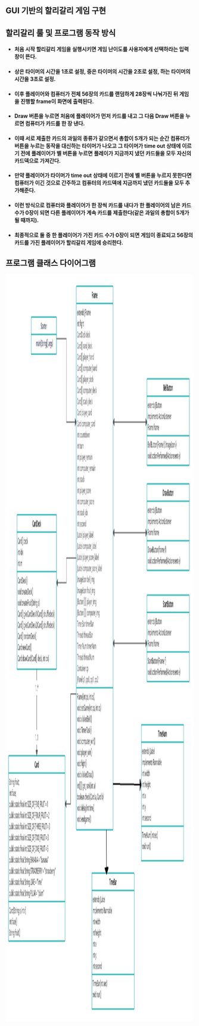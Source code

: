 ## GUI 기반의 할리갈리 게임 구현
## 할리갈리 룰 및 프로그램 동작 방식
 - #### 처음 시작 할리갈리 게임을 실행시키면 게임 난이도를 사용자에게 선택하라는 입력창이 뜬다. 
 - #### 상은 타이머의 시간을 1초로 설정, 중은 타이머의 시간을 2초로 설정, 하는 타이머의 시간을 3초로 설정. 
 - #### 이후 플레이어와 컴퓨터가 전체 56장의 카드를 랜덤하게 28장씩 나눠가진 뒤 게임을 진행할 frame이 화면에 출력된다. 
 - #### Draw 버튼을 누르면 처음에 플레이어가 먼저 카드를 내고 그 다음 Draw 버튼을 누르면 컴퓨터가 카드를 한 장 낸다. 
 - #### 이때 서로 제출한 카드의 과일의 종류가 같으면서 총합이 5개가 되는 순간 컴퓨터가 버튼을 누르는 동작을 대신하는 타이머가 나오고 그 타이머가 time out 상태에 이르기 전에 플레이어가 벨 버튼을 누르면 플레이가 지금까지 냈던 카드들을 모두 자신의 카드덱으로 가져간다. 
 - #### 만약 플레이어가 타이머가 time out 상태에 이르기 전에 벨 버튼을 누르지 못한다면 컴퓨터가 이긴 것으로 간주하고 컴퓨터의 카드덱에 지금까지 냈던 카드들을 모두 추가해준다.
 - #### 이런 방식으로 컴퓨터와 플레이어가 한 장씩 카드를 내다가 한 플레이어의 남은 카드 수가 0장이 되면 다른 플레이어가 계속 카드를 제출한다(같은 과일의 총합이 5개가 될 때까지). 
 - #### 최종적으로 둘 중 한 플레이어가 가진 카드 수가 0장이 되면  게임이 종료되고 56장의 카드를 가진 플레이어가 할리갈리 게임에 승리한다.
 
 ## 프로그램 클래스 다이어그램
 <img src="./Untitled_Workspace.png" width="1000" height="2000"/>
